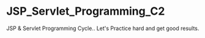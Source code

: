 # JSP_Servlet_Programming_C2
JSP &amp; Servlet Programming Cycle.. Let's Practice hard and get good results.
